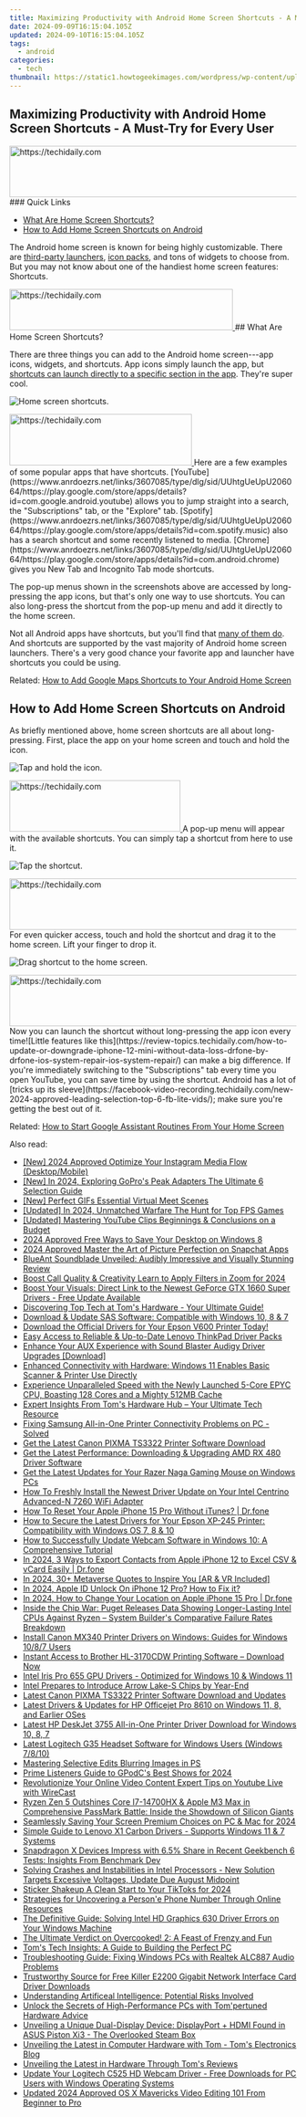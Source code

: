 ```yaml
---
title: Maximizing Productivity with Android Home Screen Shortcuts - A Must-Try for Every User
date: 2024-09-09T16:15:04.105Z
updated: 2024-09-10T16:15:04.105Z
tags:
  - android
categories:
  - tech
thumbnail: https://static1.howtogeekimages.com/wordpress/wp-content/uploads/2022/05/android-youtube-shortcut.png
---
```


## Maximizing Productivity with Android Home Screen Shortcuts - A Must-Try for Every User

<!-- affiliate ads begin -->
<a href="https://ephamedtechinc.pxf.io/c/5597632/2137226/26400" target="_top" id="2137226">
  <img src="//a.impactradius-go.com/display-ad/26400-2137226" border="0" alt="https://techidaily.com" width="728" height="90"/>
</a>
<img height="0" width="0" src="https://ephamedtechinc.pxf.io/i/5597632/2137226/26400" style="position:absolute;visibility:hidden;" border="0" />
<!-- affiliate ads end -->
### Quick Links

* [What Are Home Screen Shortcuts?](https://screen-mirror.techidaily.com/how-to-do-nokia-g310-screen-sharing-drfone-by-drfone-android/)
* [How to Add Home Screen Shortcuts on Android](https://howto.techidaily.com/7-fixes-for-unfortunately-phone-has-stopped-on-vivo-y100i-power-5g-drfone-by-drfone-fix-android-problems-fix-android-problems/)

 The Android home screen is known for being highly customizable. There are [third-party launchers](https://win-answers.techidaily.com/fixing-the-unfixable-your-ultimate-compan-groach-on-keeping-state-of-decay-2-running-smoothly-tips-and-tricks/), [icon packs](https://www.reviewgeek.com/66568/what-is-an-android-icon-pack-and-how-do-you-use-them/), and tons of widgets to choose from. But you may not know about one of the handiest home screen features: Shortcuts.

<!-- affiliate ads begin -->
<a href="https://aligracehair.sjv.io/c/5597632/2135403/19272" target="_top" id="2135403">
  <img src="//a.impactradius-go.com/display-ad/19272-2135403" border="0" alt="https://techidaily.com" width="392" height="72"/>
</a>
<img height="0" width="0" src="https://aligracehair.sjv.io/i/5597632/2135403/19272" style="position:absolute;visibility:hidden;" border="0" />
<!-- affiliate ads end -->
##  What Are Home Screen Shortcuts?

 There are three things you can add to the Android home screen---app icons, widgets, and shortcuts. App icons simply launch the app, but [shortcuts can launch directly to a specific section in the app](https://hardware-help.techidaily.com/quick-install-download-your-pioneer-dj-ddjsx2-controller-software/). They're super cool.

![Home screen shortcuts.](https://static1.howtogeekimages.com/wordpress/wp-content/uploads/2022/05/home-screen-shortcuts.jpg) 

<!-- affiliate ads begin -->
<a href="https://bluettius.sjv.io/c/5597632/2139117/17108" target="_top" id="2139117">
  <img src="//a.impactradius-go.com/display-ad/17108-2139117" border="0" alt="https://techidaily.com" width="320" height="90"/>
</a>
<img height="0" width="0" src="https://bluettius.sjv.io/i/5597632/2139117/17108" style="position:absolute;visibility:hidden;" border="0" />
<!-- affiliate ads end -->
 Here are a few examples of some popular apps that have shortcuts. [YouTube](https://www.anrdoezrs.net/links/3607085/type/dlg/sid/UUhtgUeUpU206064/https://play.google.com/store/apps/details?id=com.google.android.youtube) allows you to jump straight into a search, the "Subscriptions" tab, or the "Explore" tab. [Spotify](https://www.anrdoezrs.net/links/3607085/type/dlg/sid/UUhtgUeUpU206064/https://play.google.com/store/apps/details?id=com.spotify.music) also has a search shortcut and some recently listened to media. [Chrome](https://www.anrdoezrs.net/links/3607085/type/dlg/sid/UUhtgUeUpU206064/https://play.google.com/store/apps/details?id=com.android.chrome) gives you New Tab and Incognito Tab mode shortcuts.

 The pop-up menus shown in the screenshots above are accessed by long-pressing the app icons, but that's only one way to use shortcuts. You can also long-press the shortcut from the pop-up menu and add it directly to the home screen.

 Not all Android apps have shortcuts, but you'll find that [many of them do](https://tech-haven.techidaily.com/resolve-high-cpu-consumption-issues-in-windows-10-a-comprehensive-guide/). And shortcuts are supported by the vast majority of Android home screen launchers. There's a very good chance your favorite app and launcher have shortcuts you could be using.

Related: [How to Add Google Maps Shortcuts to Your Android Home Screen](https://tech-haven.techidaily.com/resolve-high-cpu-consumption-issues-in-windows-10-a-comprehensive-guide/) 

##  How to Add Home Screen Shortcuts on Android

 As briefly mentioned above, home screen shortcuts are all about long-pressing. First, place the app on your home screen and touch and hold the icon.

![Tap and hold the icon.](https://static1.howtogeekimages.com/wordpress/wp-content/uploads/2022/05/2022-05-04_13-41-54.jpg) 

<!-- affiliate ads begin -->
<a href="https://wigfever.sjv.io/c/5597632/2005196/22899" target="_top" id="2005196">
  <img src="//a.impactradius-go.com/display-ad/22899-2005196" border="0" alt="https://techidaily.com" width="300" height="90"/>
</a>
<img height="0" width="0" src="https://wigfever.sjv.io/i/5597632/2005196/22899" style="position:absolute;visibility:hidden;" border="0" />
<!-- affiliate ads end -->
 A pop-up menu will appear with the available shortcuts. You can simply tap a shortcut from here to use it.

![Tap the shortcut.](https://static1.howtogeekimages.com/wordpress/wp-content/uploads/2022/05/2022-05-04_13-43-16.jpg) 

<!-- affiliate ads begin -->
<a href="https://appsumo.8odi.net/c/5597632/2123736/7443" target="_top" id="2123736">
  <img src="//a.impactradius-go.com/display-ad/7443-2123736" border="0" alt="https://techidaily.com" width="728" height="90"/>
</a>
<img height="0" width="0" src="https://appsumo.8odi.net/i/5597632/2123736/7443" style="position:absolute;visibility:hidden;" border="0" />
<!-- affiliate ads end -->
 For even quicker access, touch and hold the shortcut and drag it to the home screen. Lift your finger to drop it.

![Drag shortcut to the home screen.](https://static1.howtogeekimages.com/wordpress/wp-content/uploads/2022/05/2022-05-04_13-45-39.jpg) 

<!-- affiliate ads begin -->
<a href="https://ephamedtechinc.pxf.io/c/5597632/2130533/26400" target="_top" id="2130533">
  <img src="//a.impactradius-go.com/display-ad/26400-2130533" border="0" alt="https://techidaily.com" width="728" height="90"/>
</a>
<img height="0" width="0" src="https://ephamedtechinc.pxf.io/i/5597632/2130533/26400" style="position:absolute;visibility:hidden;" border="0" />
<!-- affiliate ads end -->
 Now you can launch the shortcut without long-pressing the app icon every time![Little features like this](https://review-topics.techidaily.com/how-to-update-or-downgrade-iphone-12-mini-without-data-loss-drfone-by-drfone-ios-system-repair-ios-system-repair/) can make a big difference. If you're immediately switching to the "Subscriptions" tab every time you open YouTube, you can save time by using the shortcut. Android has a lot of [tricks up its sleeve](https://facebook-video-recording.techidaily.com/new-2024-approved-leading-selection-top-6-fb-lite-vids/); make sure you're getting the best out of it.

Related: [How to Start Google Assistant Routines From Your Home Screen](https://review-topics.techidaily.com/how-to-update-or-downgrade-iphone-12-mini-without-data-loss-drfone-by-drfone-ios-system-repair-ios-system-repair/)

<ins class="adsbygoogle"
     style="display:block"
     data-ad-format="autorelaxed"
     data-ad-client="ca-pub-7571918770474297"
     data-ad-slot="1223367746"></ins>



<ins class="adsbygoogle"
     style="display:block"
     data-ad-client="ca-pub-7571918770474297"
     data-ad-slot="8358498916"
     data-ad-format="auto"
     data-full-width-responsive="true"></ins>

<span class="atpl-alsoreadstyle">Also read:</span>
<div><ul>
<li><a href="https://instagram-videos.techidaily.com/new-2024-approved-optimize-your-instagram-media-flow-desktopmobile/"><u>[New] 2024 Approved Optimize Your Instagram Media Flow (Desktop/Mobile)</u></a></li>
<li><a href="https://fox-boxes.techidaily.com/new-in-2024-exploring-gopros-peak-adapters-the-ultimate-6-selection-guide/"><u>[New] In 2024, Exploring GoPro's Peak Adapters The Ultimate 6 Selection Guide</u></a></li>
<li><a href="https://desktop-recording.techidaily.com/new-perfect-gifs-essential-virtual-meet-scenes/"><u>[New] Perfect GIFs Essential Virtual Meet Scenes</u></a></li>
<li><a href="https://digital-screen-recording.techidaily.com/updated-in-2024-unmatched-warfare-the-hunt-for-top-fps-games/"><u>[Updated] In 2024, Unmatched Warfare The Hunt for Top FPS Games</u></a></li>
<li><a href="https://facebook-video-share.techidaily.com/updated-mastering-youtube-clips-beginnings-and-conclusions-on-a-budget/"><u>[Updated] Mastering YouTube Clips Beginnings & Conclusions on a Budget</u></a></li>
<li><a href="https://screen-video-capture.techidaily.com/2024-approved-free-ways-to-save-your-desktop-on-windows-8/"><u>2024 Approved Free Ways to Save Your Desktop on Windows 8</u></a></li>
<li><a href="https://snapchat-videos.techidaily.com/2024-approved-master-the-art-of-picture-perfection-on-snapchat-apps/"><u>2024 Approved Master the Art of Picture Perfection on Snapchat Apps</u></a></li>
<li><a href="https://hardware-reviews.techidaily.com/blueant-soundblade-unveiled-audibly-impressive-and-visually-stunning-review/"><u>BlueAnt Soundblade Unveiled: Audibly Impressive and Visually Stunning Review</u></a></li>
<li><a href="https://fox-helps.techidaily.com/boost-call-quality-and-creativity-learn-to-apply-filters-in-zoom-for-2024/"><u>Boost Call Quality & Creativity Learn to Apply Filters in Zoom for 2024</u></a></li>
<li><a href="https://hardware-help.techidaily.com/boost-your-visuals-direct-link-to-the-newest-geforce-gtx-1660-super-drivers-free-update-available/"><u>Boost Your Visuals: Direct Link to the Newest GeForce GTX 1660 Super Drivers - Free Update Available</u></a></li>
<li><a href="https://hardware-help.techidaily.com/1723262300991-discovering-top-tech-at-toms-hardware-your-ultimate-guide/"><u>Discovering Top Tech at Tom's Hardware - Your Ultimate Guide!</u></a></li>
<li><a href="https://hardware-help.techidaily.com/download-and-update-sas-software-compatible-with-windows-10-8-and-7/"><u>Download & Update SAS Software: Compatible with Windows 10, 8 & 7</u></a></li>
<li><a href="https://hardware-help.techidaily.com/download-the-official-drivers-for-your-epson-v600-printer-today/"><u>Download the Official Drivers for Your Epson V600 Printer Today!</u></a></li>
<li><a href="https://hardware-help.techidaily.com/easy-access-to-reliable-and-up-to-date-lenovo-thinkpad-driver-packs/"><u>Easy Access to Reliable & Up-to-Date Lenovo ThinkPad Driver Packs</u></a></li>
<li><a href="https://hardware-help.techidaily.com/enhance-your-aux-experience-with-sound-blaster-audigy-driver-upgrades-download/"><u>Enhance Your AUX Experience with Sound Blaster Audigy Driver Upgrades [Download]</u></a></li>
<li><a href="https://hardware-help.techidaily.com/enhanced-connectivity-with-hardware-windows-11-enables-basic-scanner-and-printer-use-directly/"><u>Enhanced Connectivity with Hardware: Windows 11 Enables Basic Scanner & Printer Use Directly</u></a></li>
<li><a href="https://hardware-help.techidaily.com/experience-unparalleled-speed-with-the-newly-launched-5-core-epyc-cpu-boasting-128-cores-and-a-mighty-512mb-cache/"><u>Experience Unparalleled Speed with the Newly Launched 5-Core EPYC CPU, Boasting 128 Cores and a Mighty 512MB Cache</u></a></li>
<li><a href="https://hardware-help.techidaily.com/expert-insights-from-toms-hardware-hub-your-ultimate-tech-resource/"><u>Expert Insights From Tom's Hardware Hub – Your Ultimate Tech Resource</u></a></li>
<li><a href="https://hardware-help.techidaily.com/fixing-samsung-all-in-one-printer-connectivity-problems-on-pc-solved/"><u>Fixing Samsung All-in-One Printer Connectivity Problems on PC - Solved</u></a></li>
<li><a href="https://hardware-help.techidaily.com/get-the-latest-canon-pixma-ts3322-printer-software-download/"><u>Get the Latest Canon PIXMA TS3322 Printer Software Download</u></a></li>
<li><a href="https://hardware-help.techidaily.com/get-the-latest-performance-downloading-and-upgrading-amd-rx-480-driver-software/"><u>Get the Latest Performance: Downloading & Upgrading AMD RX 480 Driver Software</u></a></li>
<li><a href="https://hardware-help.techidaily.com/get-the-latest-updates-for-your-razer-naga-gaming-mouse-on-windows-pcs/"><u>Get the Latest Updates for Your Razer Naga Gaming Mouse on Windows PCs</u></a></li>
<li><a href="https://hardware-help.techidaily.com/how-to-freshly-install-the-newest-driver-update-on-your-intel-centrino-advanced-n-7260-wifi-adapter/"><u>How To Freshly Install the Newest Driver Update on Your Intel Centrino Advanced-N 7260 WiFi Adapter</u></a></li>
<li><a href="https://techidaily.com/how-to-reset-your-apple-iphone-15-pro-without-itunes-drfone-by-drfone-ios-system-repair-ios-system-repair/"><u>How To Reset Your Apple iPhone 15 Pro Without iTunes? | Dr.fone</u></a></li>
<li><a href="https://hardware-help.techidaily.com/how-to-secure-the-latest-drivers-for-your-epson-xp-245-printer-compatibility-with-windows-os-7-8-and-10/"><u>How to Secure the Latest Drivers for Your Epson XP-245 Printer: Compatibility with Windows OS 7, 8 & 10</u></a></li>
<li><a href="https://hardware-help.techidaily.com/how-to-successfully-update-webcam-software-in-windows-10-a-comprehensive-tutorial/"><u>How to Successfully Update Webcam Software in Windows 10: A Comprehensive Tutorial</u></a></li>
<li><a href="https://iphone-transfer.techidaily.com/in-2024-3-ways-to-export-contacts-from-apple-iphone-12-to-excel-csv-and-vcard-easily-drfone-by-drfone-transfer-from-ios/"><u>In 2024, 3 Ways to Export Contacts from Apple iPhone 12 to Excel CSV & vCard Easily | Dr.fone</u></a></li>
<li><a href="https://extra-support.techidaily.com/in-2024-30plus-metaverse-quotes-to-inspire-you-ar-and-vr-included/"><u>In 2024, 30+ Metaverse Quotes to Inspire You [AR & VR Included]</u></a></li>
<li><a href="https://apple-account.techidaily.com/in-2024-apple-id-unlock-on-iphone-12-pro-how-to-fix-it-by-drfone-ios/"><u>In 2024, Apple ID Unlock On iPhone 12 Pro? How to Fix it?</u></a></li>
<li><a href="https://iphone-location.techidaily.com/in-2024-how-to-change-your-location-on-apple-iphone-15-pro-drfone-by-drfone-virtual-ios/"><u>In 2024, How to Change Your Location on Apple iPhone 15 Pro | Dr.fone</u></a></li>
<li><a href="https://hardware-help.techidaily.com/inside-the-chip-war-puget-releases-data-showing-longer-lasting-intel-cpus-against-ryzen-system-builders-comparative-failure-rates-breakdown/"><u>Inside the Chip War: Puget Releases Data Showing Longer-Lasting Intel CPUs Against Ryzen – System Builder's Comparative Failure Rates Breakdown</u></a></li>
<li><a href="https://hardware-help.techidaily.com/install-canon-mx340-printer-drivers-on-windows-guides-for-windows-1087-users/"><u>Install Canon MX340 Printer Drivers on Windows: Guides for Windows 10/8/7 Users</u></a></li>
<li><a href="https://hardware-help.techidaily.com/1722975494012-instant-access-to-brother-hl-3170cdw-printing-software-download-now/"><u>Instant Access to Brother HL-3170CDW Printing Software – Download Now</u></a></li>
<li><a href="https://hardware-help.techidaily.com/intel-iris-pro-655-gpu-drivers-optimized-for-windows-10-and-windows-11/"><u>Intel Iris Pro 655 GPU Drivers - Optimized for Windows 10 & Windows 11</u></a></li>
<li><a href="https://hardware-help.techidaily.com/intel-prepares-to-introduce-arrow-lake-s-chips-by-year-end/"><u>Intel Prepares to Introduce Arrow Lake-S Chips by Year-End</u></a></li>
<li><a href="https://hardware-help.techidaily.com/latest-canon-pixma-ts3322-printer-software-download-and-updates/"><u>Latest Canon PIXMA TS3322 Printer Software Download and Updates</u></a></li>
<li><a href="https://hardware-help.techidaily.com/latest-drivers-and-updates-for-hp-officejet-pro-8610-on-windows-11-8-and-earlier-oses/"><u>Latest Drivers & Updates for HP Officejet Pro 8610 on Windows 11, 8, and Earlier OSes</u></a></li>
<li><a href="https://hardware-help.techidaily.com/latest-hp-deskjet-3755-all-in-one-printer-driver-download-for-windows-10-8-7/"><u>Latest HP DeskJet 3755 All-in-One Printer Driver Download for Windows 10, 8, 7</u></a></li>
<li><a href="https://hardware-help.techidaily.com/latest-logitech-g35-headset-software-for-windows-users-windows-7810/"><u>Latest Logitech G35 Headset Software for Windows Users (Windows 7/8/10)</u></a></li>
<li><a href="https://extra-tips.techidaily.com/mastering-selective-edits-blurring-images-in-ps/"><u>Mastering Selective Edits Blurring Images in PS</u></a></li>
<li><a href="https://extra-approaches.techidaily.com/prime-listeners-guide-to-gpodcs-best-shows-for-2024/"><u>Prime Listeners Guide to GPodC's Best Shows for 2024</u></a></li>
<li><a href="https://youtube-video-recordings.techidaily.com/revolutionize-your-online-video-content-expert-tips-on-youtube-live-with-wirecast/"><u>Revolutionize Your Online Video Content Expert Tips on Youtube Live with WireCast</u></a></li>
<li><a href="https://hardware-help.techidaily.com/ryzen-zen-5-outshines-core-i7-14700hx-and-apple-m3-max-in-comprehensive-passmark-battle-inside-the-showdown-of-silicon-giants/"><u>Ryzen Zen 5 Outshines Core I7-14700HX & Apple M3 Max in Comprehensive PassMark Battle: Inside the Showdown of Silicon Giants</u></a></li>
<li><a href="https://on-screen-recording.techidaily.com/seamlessly-saving-your-screen-premium-choices-on-pc-and-mac-for-2024/"><u>Seamlessly Saving Your Screen Premium Choices on PC & Mac for 2024</u></a></li>
<li><a href="https://hardware-help.techidaily.com/simple-guide-to-lenovo-x1-carbon-drivers-supports-windows-11-and-7-systems/"><u>Simple Guide to Lenovo X1 Carbon Drivers - Supports Windows 11 & 7 Systems</u></a></li>
<li><a href="https://hardware-help.techidaily.com/snapdragon-x-devices-impress-with-65-share-in-recent-geekbench-6-tests-insights-from-benchmark-dev/"><u>Snapdragon X Devices Impress with 6.5% Share in Recent Geekbench 6 Tests: Insights From Benchmark Dev</u></a></li>
<li><a href="https://hardware-help.techidaily.com/solving-crashes-and-instabilities-in-intel-processors-new-solution-targets-excessive-voltages-update-due-august-midpoint/"><u>Solving Crashes and Instabilities in Intel Processors - New Solution Targets Excessive Voltages, Update Due August Midpoint</u></a></li>
<li><a href="https://extra-approaches.techidaily.com/sticker-shakeup-a-clean-start-to-your-tiktoks-for-2024/"><u>Sticker Shakeup A Clean Start to Your TikToks for 2024</u></a></li>
<li><a href="https://technical-tips.techidaily.com/strategies-for-uncovering-a-persone-phone-number-through-online-resources/"><u>Strategies for Uncovering a Person'e Phone Number Through Online Resources</u></a></li>
<li><a href="https://hardware-help.techidaily.com/the-definitive-guide-solving-intel-hd-graphics-630-driver-errors-on-your-windows-machine/"><u>The Definitive Guide: Solving Intel HD Graphics 630 Driver Errors on Your Windows Machine</u></a></li>
<li><a href="https://extra-support.techidaily.com/the-ultimate-verdict-on-overcooked-2-a-feast-of-frenzy-and-fun/"><u>The Ultimate Verdict on Overcooked! 2: A Feast of Frenzy and Fun</u></a></li>
<li><a href="https://hardware-help.techidaily.com/toms-tech-insights-a-guide-to-building-the-perfect-pc/"><u>Tom's Tech Insights: A Guide to Building the Perfect PC</u></a></li>
<li><a href="https://hardware-help.techidaily.com/troubleshooting-guide-fixing-windows-pcs-with-realtek-alc887-audio-problems/"><u>Troubleshooting Guide: Fixing Windows PCs with Realtek ALC887 Audio Problems</u></a></li>
<li><a href="https://hardware-help.techidaily.com/trustworthy-source-for-free-killer-e2200-gigabit-network-interface-card-driver-downloads/"><u>Trustworthy Source for Free Killer E2200 Gigabit Network Interface Card Driver Downloads</u></a></li>
<li><a href="https://tech-hub.techidaily.com/understanding-artificeal-intelligence-potential-risks-involved/"><u>Understanding Artificeal Intelligence: Potential Risks Involved</u></a></li>
<li><a href="https://hardware-help.techidaily.com/unlock-the-secrets-of-high-performance-pcs-with-tompertuned-hardware-advice/"><u>Unlock the Secrets of High-Performance PCs with Tom'pertuned Hardware Advice</u></a></li>
<li><a href="https://hardware-help.techidaily.com/unveiling-a-unique-dual-display-device-displayport-plus-hdmi-found-in-asus-piston-xi3-the-overlooked-steam-box/"><u>Unveiling a Unique Dual-Display Device: DisplayPort + HDMI Found in ASUS Piston Xi3 - The Overlooked Steam Box</u></a></li>
<li><a href="https://hardware-help.techidaily.com/unveiling-the-latest-in-computer-hardware-with-tom-toms-electronics-blog/"><u>Unveiling the Latest in Computer Hardware with Tom - Tom's Electronics Blog</u></a></li>
<li><a href="https://hardware-help.techidaily.com/unveiling-the-latest-in-hardware-through-toms-reviews/"><u>Unveiling the Latest in Hardware Through Tom's Reviews</u></a></li>
<li><a href="https://hardware-help.techidaily.com/update-your-logitech-c525-hd-webcam-driver-free-downloads-for-pc-users-with-windows-operating-systems/"><u>Update Your Logitech C525 HD Webcam Driver - Free Downloads for PC Users with Windows Operating Systems</u></a></li>
<li><a href="https://video-creation-software.techidaily.com/updated-2024-approved-os-x-mavericks-video-editing-101-from-beginner-to-pro/"><u>Updated 2024 Approved OS X Mavericks Video Editing 101 From Beginner to Pro</u></a></li>
</ul></div>
